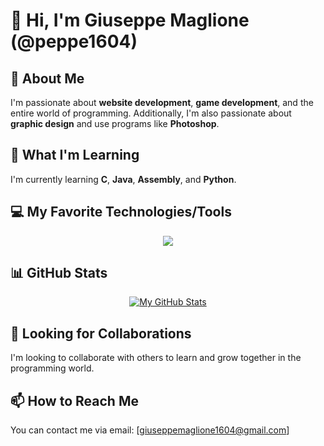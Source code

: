 # 👋 Hi, I'm Giuseppe Maglione (@peppe1604)

## 👀 About Me
I'm passionate about **website development**, **game development**, and the entire world of programming. Additionally, I'm also passionate about **graphic design** and use programs like **Photoshop**.

## 🌱 What I'm Learning
I'm currently learning **C**, **Java**, **Assembly**, and **Python**.

## 💻 My Favorite Technologies/Tools
<p align="center">
  <a href="https://skillicons.dev">
    <img src="https://skillicons.dev/icons?i=git,ae,ps,c,cpp,eclipse,java,php,html,css,js,ubuntu,vscode,bash,linux" />
  </a>
</p>

## 📊 GitHub Stats
<p align="center">
  <a href="https://github.com/anuraghazra/github-readme-stats">
    <img src="https://github-readme-stats.vercel.app/api?username=peppe1604&hide=contribs,prs&show_icons=true&theme=synthwave" alt="My GitHub Stats" />
  </a>
</p>

## 💞️ Looking for Collaborations
I'm looking to collaborate with others to learn and grow together in the programming world.

## 📫 How to Reach Me
You can contact me via email: [giuseppemaglione1604@gmail.com]
